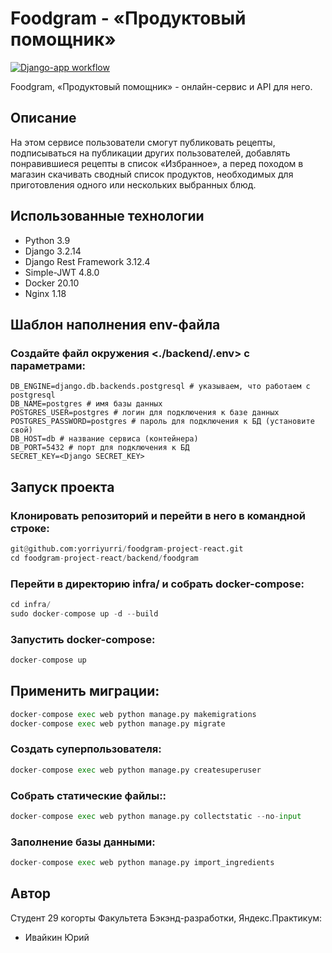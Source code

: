 # Foodgram - «Продуктовый помощник»
[![Django-app workflow](https://github.com/yorriyurri/foodgram-project-react/actions/workflows/foodgram-project-react_workflow.yml/badge.svg)](https://github.com/yorriyurri/foodgram-project-react/actions/workflows/foodgram-project-react_workflow.yml)

Foodgram, «Продуктовый помощник» - онлайн-сервис и API для него.

## Описание

На этом сервисе пользователи смогут публиковать рецепты, подписываться на публикации других пользователей, добавлять понравившиеся рецепты в список «Избранное», а перед походом в магазин скачивать сводный список продуктов, необходимых для приготовления одного или нескольких выбранных блюд.

## Использованные технологии

* Python 3.9
* Django 3.2.14
* Django Rest Framework 3.12.4
* Simple-JWT 4.8.0
* Docker 20.10
* Nginx 1.18

## Шаблон наполнения env-файла

### Создайте файл окружения <./backend/.env> с параметрами:

```
DB_ENGINE=django.db.backends.postgresql # указываем, что работаем с postgresql
DB_NAME=postgres # имя базы данных
POSTGRES_USER=postgres # логин для подключения к базе данных
POSTGRES_PASSWORD=postgres # пароль для подключения к БД (установите свой)
DB_HOST=db # название сервиса (контейнера)
DB_PORT=5432 # порт для подключения к БД
SECRET_KEY=<Django SECRET_KEY>
```

## Запуск проекта

### Клонировать репозиторий и перейти в него в командной строке:

```python
git@github.com:yorriyurri/foodgram-project-react.git
cd foodgram-project-react/backend/foodgram
```

### Перейти в директорию infra/ и собрать docker-compose:

```python
cd infra/
sudo docker-compose up -d --build
```

### Запустить docker-compose:

```python
docker-compose up
```

## Применить миграции:

```python
docker-compose exec web python manage.py makemigrations
docker-compose exec web python manage.py migrate
```

### Создать суперпользователя:

```python
docker-compose exec web python manage.py createsuperuser
```

### Cобрать статические файлы::

```python
docker-compose exec web python manage.py collectstatic --no-input
```

### Заполнение базы данными:

```python
docker-compose exec web python manage.py import_ingredients
```

## Автор

Студент 29 когорты Факультета Бэкэнд-разработки, Яндекс.Практикум:

* Ивайкин Юрий
